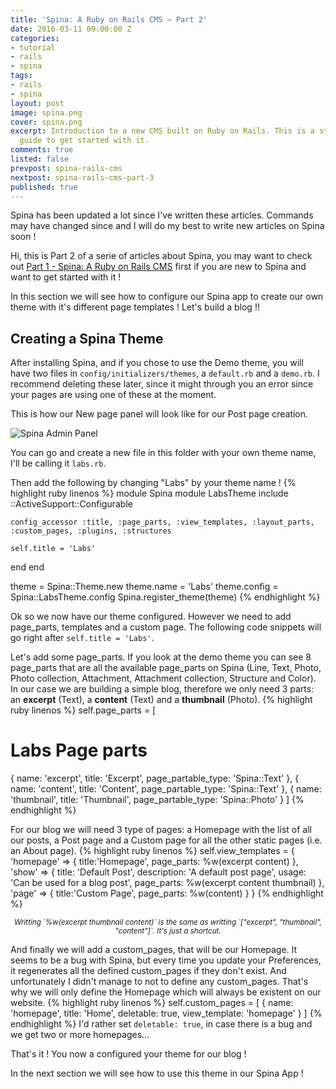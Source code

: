 ```yaml
---
title: 'Spina: A Ruby on Rails CMS – Part 2'
date: 2016-03-11 09:00:00 Z
categories:
- tutorial
- rails
- spina
tags:
- rails
- spina
layout: post
image: spina.png
cover: spina.png
excerpt: Introduction to a new CMS built on Ruby on Rails. This is a step by step
  guide to get started with it.
comments: true
listed: false
prevpost: spina-rails-cms
nextpost: spina-rails-cms-part-3
published: true
---
```


<div class="alert alert-warning">
Spina has been updated a lot since I've written these articles. Commands may have changed since and I will do my best to write new articles on Spina soon !
</div>

Hi, this is Part 2 of a serie of articles about Spina, you may want to check out [Part 1 - Spina: A Ruby on Rails CMS]({{site.baseurl}}/spina-rails-cms/) first if you are new to Spina and want to get started with it !

In this section we will see how to configure our Spina app to create our own theme with it's different page templates ! Let's build a blog !!

## Creating a Spina Theme

After installing Spina, and if you chose to use the Demo theme, you will have two files in `config/initializers/themes`, a `default.rb` and a `demo.rb`. I recommend deleting these later, since it might through you an error since your pages are using one of these at the moment.

This is how our New page panel will look like for our Post page creation.

![Spina Admin Panel]({{site.baseurl}}/images/spina-admin.png "Spina Admin Panel")

You can go and create a new file in this folder with your own theme name, I'll be calling it `labs.rb`.

Then add the following by changing "Labs" by your theme name !
{% highlight ruby linenos %}
module Spina
  module LabsTheme
    include ::ActiveSupport::Configurable

    config_accessor :title, :page_parts, :view_templates, :layout_parts, :custom_pages, :plugins, :structures

    self.title = 'Labs'

  end
end

theme = Spina::Theme.new
theme.name = 'Labs'
theme.config = Spina::LabsTheme.config
Spina.register_theme(theme)
{% endhighlight %}

Ok so we now have our theme configured. However we need to add page_parts, templates and a custom page.
The following code snippets will go right after `self.title = 'Labs'`.

Let's add some page_parts. If you look at the demo theme you can see 8 page_parts that are all the available page_parts on Spina (Line, Text, Photo, Photo collection, Attachment, Attachment collection, Structure and Color). In our case we are building a simple blog, therefore we only need 3 parts: an **excerpt** (Text), a **content** (Text) and a **thumbnail** (Photo).
{% highlight ruby linenos %}
self.page_parts = [
  # Labs Page parts
  { name: 'excerpt', title: 'Excerpt', page_partable_type: 'Spina::Text' },
  { name: 'content', title: 'Content', page_partable_type: 'Spina::Text' },
  { name: 'thumbnail', title: 'Thumbnail', page_partable_type: 'Spina::Photo' }
]
{% endhighlight %}

For our blog we will need 3 type of pages: a Homepage with the list of all our posts, a Post page and a Custom page for all the other static pages (i.e. an About page).
{% highlight ruby linenos %}
self.view_templates = {
  'homepage' => { title:'Homepage', page_parts: %w(excerpt content) },
  'show' => {
    title: 'Default Post', description: 'A default post page', usage: 'Can be used for a blog post',
    page_parts: %w(excerpt content thumbnail)
  },
  'page' => { title:'Custom Page', page_parts: %w(content) }
}
{% endhighlight %}
<center><small><em>Writting `%w(excerpt thumbnail content)` is the same as writting `["excerpt", "thumbnail", "content"]`. It's just a shortcut.</em></small></center>

And finally we will add a custom_pages, that will be our Homepage. It seems to be a bug with Spina, but every time you update your Preferences, it regenerates all the defined custom_pages if they don't exist. And unfortunately I didn't manage to not to define any custom_pages. That's why we will only define the Homepage which will always be existent on our website.
{% highlight ruby linenos %}
self.custom_pages = [
  { name: 'homepage', title: 'Home', deletable: true, view_template: 'homepage' }
]
{% endhighlight %}
I'd rather set `deletable: true`, in case there is a bug and we get two or more homepages...

That's it ! You now a configured your theme for our blog !

In the next section we will see how to use this theme in our Spina App !
